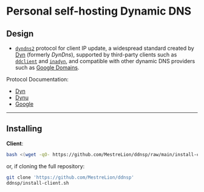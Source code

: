 Personal self-hosting Dynamic DNS
=================================

Design
------

- [`dyndns2`](https://help.dyn.com/remote-access-api/) protocol for client IP update,
  a widespread standard created by [Dyn](https://dyn.com/) (formerly _DynDns_),
  supported by third-party clients such as [`ddclient`](https://ddclient.net/) and
  [`inadyn`](https://troglobit.com/projects/inadyn/), and compatible with other
  dynamic DNS providers such as [Google Domains](https://domains.google).

Protocol Documentation:
- [Dyn](https://help.dyn.com/remote-access-api/)
- [Dynu](https://www.dynu.com/DynamicDNS/IP-Update-Protocol)
- [Google](https://support.google.com/domains/answer/6147083?hl=en&ref_topic=9018335)

---

Installing
----------

**Client**:

```sh
bash <(wget -qO- https://github.com/MestreLion/ddnsp/raw/main/install-client.sh)
```

or, if cloning the full repository:

```sh
git clone 'https://github.com/MestreLion/ddnsp'
ddnsp/install-client.sh
```
